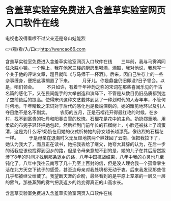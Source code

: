 # 含羞草实验室免费进入含羞草实验室网页入口软件在线
电视也没得看啰不过父亲还是夸山娃能烈

👉/观/看/入/口👉http://wencao66.com

含羞草实验室免费进入含羞草实验室网页入口软件在线　　三年前，我与马霁鸿同住永胜小镇。一个晚上，我在他家三楼的厨房里喝酒，酒酣，我对他说，我想写一个关于他的评论文章，题目就叫《与马师干一杯酒》。后来，因自己生存上的一些杂事缠身，便把这事搁置了下来。
　　月牙儿，你是鼎盛仍旧即没?日子领会。以是，咱们领会。
　　不只如许，有着千年神韵之称的宋词在那些喜闻乐见的千古名篇的感化下，又在民间能手的大举创造和演绎下，不管是从数目仍旧品质都到达了空前绝后的提高。使得宋词这种文艺载体到达了一种划时代的人寿年丰，不管何时何地，千年精致之宋词对于后代的感化也是极端深刻的，她的耀见地环以及引人夺目绝不是名不副实。
　　农历的五月，正是石榴花开得最红艳的时候，在乡村，找不到富贵的牡丹和阳春白雪的玫瑰。石榴花是花中的主角。奶奶郑重地，用柔软的布兜子轻轻把她包起，然后栓到门前年长的石榴树上，小脸还被抹上了鸡蛋清，这是为什么呀?奶奶在用她的仪式祈祷她的孙女越长越漂亮。像热烈的石榴花一样。
　　于是母亲在退潮时义无反顾地携两个妹妹回了云南，但把我拉下了，她认为我大了，而且正在读书，她把我丢给了继父，她夸大其辞的认为，在后一步的话我应该也找得到回乡的路，但是令母亲意想不到的是，她的儿子在其后居然跋涉了8年的时间才找到那条返乡的路，八年中国抗战结束，八年中我的心灵也几至钝化了。八年中我往云南写了几十乃至上百封的信，但是没人理会我一个孤零零生活在北方天空下孩子的感受，甚至连母亲对我处境都无动于衷。后来我发现那些信几乎都被继父给藏了。我望断天涯的企盼，最终看到的是平原上笼罩的一层又一层的雾气，那些蒸腾的雾气把我返乡的路变得真正的山高水长。

含羞草实验室免费进入含羞草实验室网页入口软件在线
